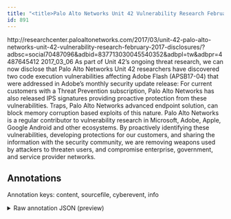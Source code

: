 ```yaml
---
title: "<title>Palo Alto Networks Unit 42 Vulnerability Research February 2017 Disclosures - Palo Alto Networks Blog</title>"
id: 891
---
```


<title>Palo Alto Networks Unit 42 Vulnerability Research February 2017 Disclosures - Palo Alto Networks Blog</title>
<source> http://researchcenter.paloaltonetworks.com/2017/03/unit-42-palo-alto-networks-unit-42-vulnerability-research-february-2017-disclosures/?adbsc=social70487096&adbid=837713030045540352&adbpl=tw&adbpr=4487645412 </source>
<date> 2017_03_06 </date>
<text>
As part of Unit 42’s ongoing threat research, we can now disclose that Palo Alto Networks Unit 42 researchers have discovered two code execution vulnerabilities affecting Adobe Flash (APSB17-04) that were addressed in Adobe’s monthly security update release:
For current customers with a Threat Prevention subscription, Palo Alto Networks has also released IPS signatures providing proactive protection from these vulnerabilities.
Traps, Palo Alto Networks advanced endpoint solution, can block memory corruption based exploits of this nature.
Palo Alto Networks is a regular contributor to vulnerability research in Microsoft, Adobe, Apple, Google Android and other ecosystems.
By proactively identifying these vulnerabilities, developing protections for our customers, and sharing the information with the security community, we are removing weapons used by attackers to threaten users, and compromise enterprise, government, and service provider networks.
</text>



## Annotations

Annotation keys: content, sourcefile, cyberevent, info

<details>
<summary>Raw annotation JSON (preview)</summary>

```json
{
  "content": "As part of Unit 42\u2019s ongoing threat research, we can now disclose that Palo Alto Networks Unit 42 researchers have discovered two code execution vulnerabilities affecting Adobe Flash (APSB17-04) that were addressed in Adobe\u2019s monthly security update release: For current customers with a Threat Prevention subscription, Palo Alto Networks has also released IPS signatures providing proactive protection from these vulnerabilities. Traps, Palo Alto Networks advanced endpoint solution, can block memory corruption based exploits of this nature. Palo Alto Networks is a regular contributor to vulnerability research in Microsoft, Adobe, Apple, Google Android and other ecosystems. By proactively identifying these vulnerabilities, developing protections for our customers, and sharing the information with the security community, we are removing weapons used by attackers to threaten users, and compromise enterprise, government, and service provider networks",
  "sourcefile": "891.txt",
  "cyberevent": {
    "hopper": [
      {
        "index": 0,
        "relation": "Same",
        "events": [
          {
            "index": "E1",
            "type": "Vulnerability-related",
            "realis": "Actual",
            "nugget": {
              "startOffset": 110,
              "index": "T1",
              "endOffset": 125,
              "text": "have discovered"
            },
            "argument": [
              {
                "index": "T7",
                "text": "Palo Alto Networks Unit 42 researchers",
                "endOffset": 109,
                "role": {
                  "type": "Discoverer"
                },
                "startOffset": 71,
                "type": "Person"
              },
              {
                "index": "T2",
                "text": "two code execution vulnerabilities",
                "endOffset": 160,
                "role": {
                  "type": "Vulnerability"
                },
                "startOffset": 126,
                "type": "Vulnerability"
              }
            ],
            "subtype": "DiscoverVulnerability"
          },
          {
            "index": "E2",
            "type": "Vulnerability-related",
            "realis": "Actual",
            "nugget": {
              "startOffset": 161,
              "index": "T3",
              "endOffset": 170,
              "text": "affecting"
            },
            "argument": [
              {
                "index": "T4",
                "external_reference": {
                  "wikidataid": "Q165658"
                },
                "endOffset": 182,
                "role": {
                  "type": "Vulnerable_System"
                },
                "text": "Adobe Flash",
                "startOffset": 171,
                "type": "Software"
              },
              {
                "index": "T9",
                "text": "APSB17-04",
                "endOffset": 193,
                "role": {
                  "type": "Vulnerable_System_Version"
                },
                "startOffset": 184,
                "type": "Version"
              }
            ],
            "subtype": "DiscoverVulnerability"
          }
        ]
      },
      {
        "index": 1,
        "relation": "Same",
        "events": [
          {
            "index": "E3",
            "type": "Vulnerability-related",
            "realis": "Actual",
            "nugget": {
              "startOffset": 200,
              "index": "T5",
              "endOffset": 214,
              "text": "were addressed"
            },
            "argument": [
              {
                "index": "T8",
                "external_reference": {
                  "dbpediaURI": "http://dbpedia.org/resource/Adobe_Systems",
                  "wikidataid": "Q11463"
                },
                "endOffset": 223,
                "role": {
                  "type": "Releaser"
                },
           
```
</details>
